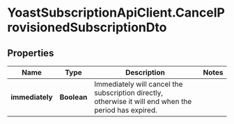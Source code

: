 # YoastSubscriptionApiClient.CancelProvisionedSubscriptionDto

## Properties
Name | Type | Description | Notes
------------ | ------------- | ------------- | -------------
**immediately** | **Boolean** | Immediately will cancel the subscription directly, otherwise it will end when the period has expired. | 
